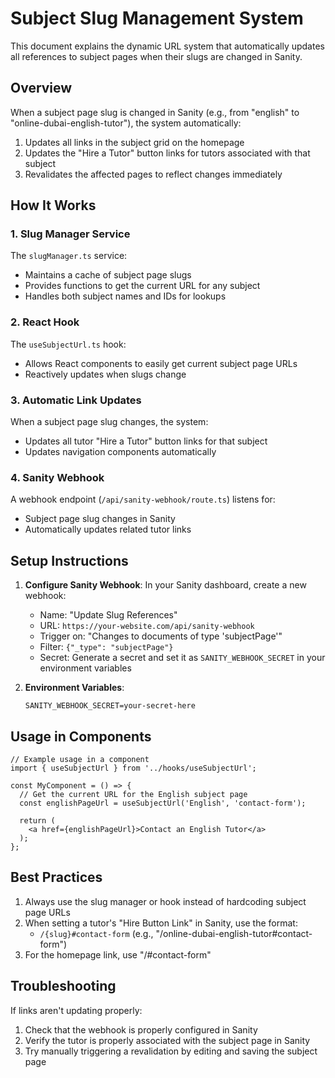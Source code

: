 # Subject Slug Management System

This document explains the dynamic URL system that automatically updates all references to subject pages when their slugs are changed in Sanity.

## Overview

When a subject page slug is changed in Sanity (e.g., from "english" to "online-dubai-english-tutor"), the system automatically:

1. Updates all links in the subject grid on the homepage
2. Updates the "Hire a Tutor" button links for tutors associated with that subject
3. Revalidates the affected pages to reflect changes immediately

## How It Works

### 1. Slug Manager Service

The `slugManager.ts` service:
- Maintains a cache of subject page slugs
- Provides functions to get the current URL for any subject
- Handles both subject names and IDs for lookups

### 2. React Hook

The `useSubjectUrl.ts` hook:
- Allows React components to easily get current subject page URLs
- Reactively updates when slugs change

### 3. Automatic Link Updates

When a subject page slug changes, the system:
- Updates all tutor "Hire a Tutor" button links for that subject
- Updates navigation components automatically

### 4. Sanity Webhook

A webhook endpoint (`/api/sanity-webhook/route.ts`) listens for:
- Subject page slug changes in Sanity
- Automatically updates related tutor links

## Setup Instructions

1. **Configure Sanity Webhook**:
   In your Sanity dashboard, create a new webhook:
   - Name: "Update Slug References"
   - URL: `https://your-website.com/api/sanity-webhook`
   - Trigger on: "Changes to documents of type 'subjectPage'"
   - Filter: `{"_type": "subjectPage"}`
   - Secret: Generate a secret and set it as `SANITY_WEBHOOK_SECRET` in your environment variables

2. **Environment Variables**:
   ```
   SANITY_WEBHOOK_SECRET=your-secret-here
   ```

## Usage in Components

```tsx
// Example usage in a component
import { useSubjectUrl } from '../hooks/useSubjectUrl';

const MyComponent = () => {
  // Get the current URL for the English subject page
  const englishPageUrl = useSubjectUrl('English', 'contact-form'); 
  
  return (
    <a href={englishPageUrl}>Contact an English Tutor</a>
  );
};
```

## Best Practices

1. Always use the slug manager or hook instead of hardcoding subject page URLs
2. When setting a tutor's "Hire Button Link" in Sanity, use the format:
   - `/{slug}#contact-form` (e.g., "/online-dubai-english-tutor#contact-form")
3. For the homepage link, use "/#contact-form"

## Troubleshooting

If links aren't updating properly:
1. Check that the webhook is properly configured in Sanity
2. Verify the tutor is properly associated with the subject page in Sanity
3. Try manually triggering a revalidation by editing and saving the subject page 